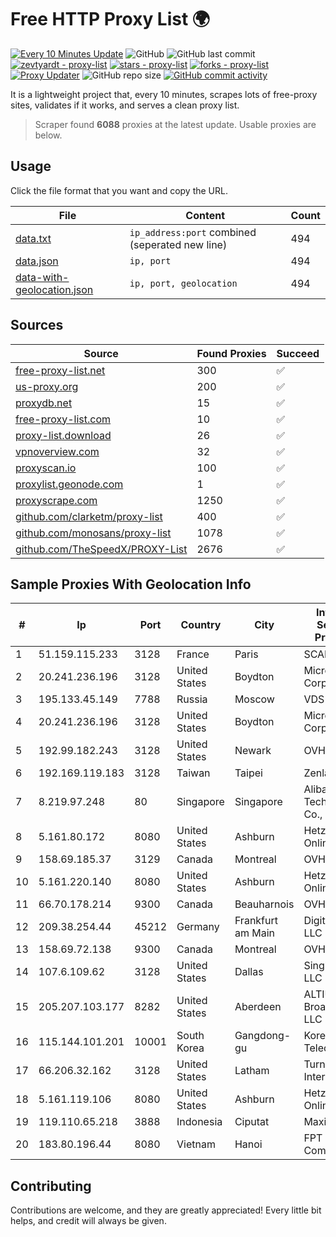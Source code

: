 
# Free HTTP Proxy List 🌍

[![Every 10 Minutes Update](https://github.com/mertguvencli/http-proxy-list/actions/workflows/main.yml/badge.svg?branch=main)](https://github.com/mertguvencli/http-proxy-list/actions/workflows/main.yml)
![GitHub](https://img.shields.io/github/license/mertguvencli/http-proxy-list)
![GitHub last commit](https://img.shields.io/github/last-commit/mertguvencli/http-proxy-list)
[![zevtyardt - proxy-list](https://img.shields.io/static/v1?label=zevtyardt&message=proxy-list&color=blue&logo=github)](https://github.com/zevtyardt/proxy-list "Go to GitHub repo")
[![stars - proxy-list](https://img.shields.io/github/stars/zevtyardt/proxy-list?style=social)](https://github.com/zevtyardt/proxy-list)
[![forks - proxy-list](https://img.shields.io/github/forks/zevtyardt/proxy-list?style=social)](https://github.com/zevtyardt/proxy-list)
[![Proxy Updater](https://github.com/zevtyardt/proxy-list/workflows/Proxy%20Updater/badge.svg)](https://github.com/zevtyardt/proxy-list/actions?query=workflow:"Proxy+Updater")
![GitHub repo size](https://img.shields.io/github/repo-size/zevtyardt/proxy-list)
[![GitHub commit activity](https://img.shields.io/github/commit-activity/m/zevtyardt/proxy-list?logo=commits)](https://github.com/zevtyardt/proxy-list/commits/main)

It is a lightweight project that, every 10 minutes, scrapes lots of free-proxy sites, validates if it works, and serves a clean proxy list.

> Scraper found **6088** proxies at the latest update. Usable proxies are below.

## Usage

Click the file format that you want and copy the URL.

|File|Content|Count|
|----|-------|-----|
|[data.txt](https://raw.githubusercontent.com/mertguvencli/http-proxy-list/main/proxy-list/data.txt)|`ip_address:port` combined (seperated new line)|494|
|[data.json](https://raw.githubusercontent.com/mertguvencli/http-proxy-list/main/proxy-list/data.json)|`ip, port`|494|
|[data-with-geolocation.json](https://raw.githubusercontent.com/mertguvencli/http-proxy-list/main/proxy-list/data-with-geolocation.json)|`ip, port, geolocation`|494|

## Sources

|Source|Found Proxies|Succeed|
|------|-------------|-------|
|[free-proxy-list.net](https://free-proxy-list.net)|300|✅|
|[us-proxy.org](https://www.us-proxy.org)|200|✅|
|[proxydb.net](http://proxydb.net)|15|✅|
|[free-proxy-list.com](https://free-proxy-list.com/?page=&port=&type%5B%5D=http&type%5B%5D=https&up_time=0&search=Search)|10|✅|
|[proxy-list.download](https://www.proxy-list.download/HTTP)|26|✅|
|[vpnoverview.com](https://vpnoverview.com/privacy/anonymous-browsing/free-proxy-servers)|32|✅|
|[proxyscan.io](https://www.proxyscan.io)|100|✅|
|[proxylist.geonode.com](https://proxylist.geonode.com/api/proxy-list?limit=300&page=1&sort_by=lastChecked&sort_type=desc&protocols=http,https)|1|✅|
|[proxyscrape.com](https://api.proxyscrape.com/v2/?request=displayproxies&protocol=http&timeout=10000&country=all&ssl=all&anonymity=all)|1250|✅|
|[github.com/clarketm/proxy-list](https://raw.githubusercontent.com/clarketm/proxy-list/master/proxy-list-raw.txt)|400|✅|
|[github.com/monosans/proxy-list](https://raw.githubusercontent.com/monosans/proxy-list/main/proxies/http.txt)|1078|✅|
|[github.com/TheSpeedX/PROXY-List](https://raw.githubusercontent.com/TheSpeedX/PROXY-List/master/http.txt)|2676|✅|


## Sample Proxies With Geolocation Info

|#|Ip|Port|Country|City|Internet Service Provider|
|-|--|----|-------|----|-------------------------|
|1|51.159.115.233|3128|France|Paris|SCALEWAY|
|2|20.241.236.196|3128|United States|Boydton|Microsoft Corporation|
|3|195.133.45.149|7788|Russia|Moscow|VDS|
|4|20.241.236.196|3128|United States|Boydton|Microsoft Corporation|
|5|192.99.182.243|3128|United States|Newark|OVH Hosting|
|6|192.169.119.183|3128|Taiwan|Taipei|Zenlayer Inc|
|7|8.219.97.248|80|Singapore|Singapore|Alibaba (US) Technology Co., Ltd.|
|8|5.161.80.172|8080|United States|Ashburn|Hetzner Online GmbH|
|9|158.69.185.37|3129|Canada|Montreal|OVH SAS|
|10|5.161.220.140|8080|United States|Ashburn|Hetzner Online GmbH|
|11|66.70.178.214|9300|Canada|Beauharnois|OVH SAS|
|12|209.38.254.44|45212|Germany|Frankfurt am Main|DigitalOcean, LLC|
|13|158.69.72.138|9300|Canada|Montreal|OVH SAS|
|14|107.6.109.62|3128|United States|Dallas|SingleHop LLC|
|15|205.207.103.177|8282|United States|Aberdeen|ALTIUS Broadband, LLC|
|16|115.144.101.201|10001|South Korea|Gangdong-gu|Korea Telecom|
|17|66.206.32.162|3128|United States|Latham|Turnkey Internet Inc.|
|18|5.161.119.106|8080|United States|Ashburn|Hetzner Online GmbH|
|19|119.110.65.218|3888|Indonesia|Ciputat|Maxindo|
|20|183.80.196.44|8080|Vietnam|Hanoi|FPT Telecom Company|



## Contributing

Contributions are welcome, and they are greatly appreciated! Every
little bit helps, and credit will always be given.

